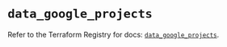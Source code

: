 # `data_google_projects`

Refer to the Terraform Registry for docs: [`data_google_projects`](https://registry.terraform.io/providers/hashicorp/google-beta/6.4.0/docs/data-sources/google_projects).
